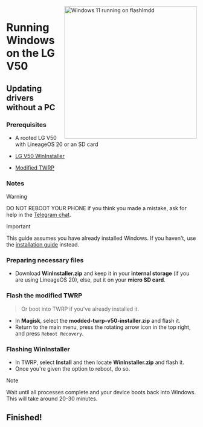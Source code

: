 <img align="right" src="https://github.com/n00b69/woa-flashlmdd/blob/main/flashlmdd.png" width="350" alt="Windows 11 running on flashlmdd">

# Running Windows on the LG V50

## Updating drivers without a PC

### Prerequisites
- A rooted LG V50 with LineageOS 20 or an SD card

- [LG V50 WinInstaller](https://github.com/n00b69/woa-flashlmdd/releases/download/Files/FlashlmddWinInstaller.zip)

- [Modified TWRP](https://github.com/n00b69/woa-flashlmdd/releases/download/Files/modded-twrp-v50-installer.zip)

### Notes
> [!WARNING]  
> 
> DO NOT REBOOT YOUR PHONE if you think you made a mistake, ask for help in the [Telegram chat](https://t.me/woahelperchat).

> [!Important]
> This guide assumes you have already installed Windows. If you haven't, use the [installation guide](nopc.md) instead.

### Preparing necessary files
- Download **WinInstaller.zip** and keep it in your **internal storage** (if you are using LineageOS 20), else, put it on your **micro SD card**.

### Flash the modified TWRP
> Or boot into TWRP if you've already installed it.
- In **Magisk**, select the **modded-twrp-v50-installer.zip** and flash it.
- Return to the main menu, press the rotating arrow icon in the top right, and press `Reboot Recovery`.

### Flashing WinInstaller
- In TWRP, select **Install** and then locate **WinInstaller.zip** and flash it.
- Once you're given the option to reboot, do so.
> [!Note]
> Wait until all processes complete and your device boots back into Windows. This will take around 20-30 minutes.

## Finished!

































